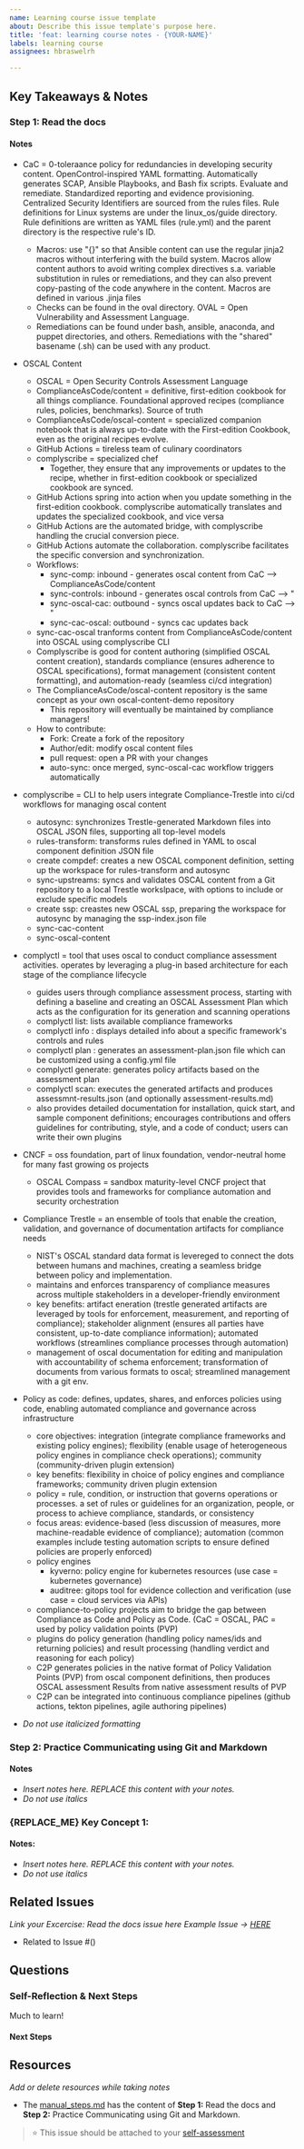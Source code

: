 ```yaml
---
name: Learning course issue template
about: Describe this issue template's purpose here.
title: 'feat: learning course notes - {YOUR-NAME}'
labels: learning course
assignees: hbraswelrh

---
```


## Key Takeaways & Notes


###  Step 1:  Read the docs 

#### Notes
- CaC = 0-toleraance policy for redundancies in developing security content. OpenControl-inspired YAML formatting. Automatically generates SCAP, Ansible Playbooks, and Bash fix scripts. Evaluate and remediate. Standardized reporting and evidence provisioning. Centralized Security Identifiers are sourced from the rules files. Rule definitions for Linux systems are under the linux_os/guide directory. Rule definitions are written as YAML files (rule.yml) and the parent directory is the respective rule's ID.
     - Macros: use "{}" so that Ansible content can use the regular jinja2 macros without interfering with the build system. Macros allow content authors to avoid writing complex directives s.a. variable substitution in rules or remediations, and they can also prevent copy-pasting of the code anywhere in the content. Macros are defined in various .jinja files
     - Checks can be found in the oval directory. OVAL = Open Vulnerability and Assessment Language.
     - Remediations can be found under bash, ansible, anaconda, and puppet directories, and others. Remediations with the "shared" basename (.sh) can be used with any product.
 
- OSCAL Content
     - OSCAL = Open Security Controls Assessment Language
     - ComplianceAsCode/content = definitive, first-edition cookbook for all things compliance. Foundational approved recipes (compliance rules, policies, benchmarks). Source of truth
     - ComplianceAsCode/oscal-content = specialized companion notebook that is always up-to-date with the First-edition Cookbook, even as the original recipes evolve.
     - GitHub Actions = tireless team of culinary coordinators
     - complyscribe = specialized chef
         - Together, they ensure that any improvements or updates to the recipe, whether in first-edition cookbook or specialized cookbook are synced.
     - GitHub Actions spring into action when you update something in the first-edition cookbook. complyscribe automatically translates and updates the specialized cookbook, and vice versa
     - GitHub Actions are the automated bridge, with complyscribe handling the crucial conversion piece.
     - GitHub Actions automate the collaboration. complyscribe facilitates the specific conversion and synchronization.
     - Workflows:
          - sync-comp: inbound - generates oscal content from CaC --> ComplianceAsCode/content
          - sync-controls: inbound - generates oscal controls from CaC --> "
          - sync-oscal-cac: outbound - syncs oscal updates back to CaC --> "
          - sync-cac-oscal: outbound - syncs cac updates back
     - sync-cac-oscal tranforms content from ComplianceAsCode/content into OSCAL using complyscribe CLI
     - Complyscribe is good for content authoring (simplified OSCAL content creation), standards compliance (ensures adherence to OSCAL specifications), format management (consistent content formatting), and automation-ready (seamless ci/cd integration)
     - The ComplianceAsCode/oscal-content repository is the same concept as your own oscal-content-demo repository
          - This repository will eventually be maintained by compliance managers!
     - How to contribute:
          - Fork: Create a fork of the repository
          - Author/edit: modify oscal content files
          - pull request: open a PR with your changes
          - auto-sync: once merged, sync-oscal-cac workflow triggers automatically
- complyscribe = CLI to help users integrate Compliance-Trestle into ci/cd workflows for managing oscal content
    - autosync: synchronizes Trestle-generated Markdown files into OSCAL JSON files, supporting all top-level models
    - rules-transform: transforms rules defined in YAML to oscal component definition JSON file
    - create compdef: creates a new OSCAL component definition, setting up the workspace for rules-transform and autosync
    - sync-upstreams: syncs and validates OSCAL content from a Git repository to a local Trestle workslpace, with options to include or exclude specific models
    - create ssp: creastes new OSCAL ssp, preparing the workspace for autosync by managing the ssp-index.json file
    - sync-cac-content
    - sync-oscal-content
- complyctl = tool that uses oscal to conduct compliance assessment activities. operates by leveraging a plug-in based architecture for each stage of the compliance lifecycle
    - guides users through compliance assessment process, starting with defining a baseline and creating an OSCAL Assessment Plan which acts as the configuration for its generation and scanning operations
    - complyctl list: lists available compliance frameworks
    - complyctl info <framework-id>: displays detailed info about a specific framework's controls and rules
    - complyctl plan <framework-id>: generates an assessment-plan.json file which can be customized using a config.yml file
    - complyctl generate: generates policy artifacts based on the assessment plan
    - complyctl scan: executes the generated artifacts and produces assessmnt-results.json (and optionally assessment-results.md)
    - also provides detailed documentation for installation, quick start, and sample component definitions; encourages contributions and offers guidelines for contributing, style, and a code of conduct; users can write their own plugins
- CNCF = oss foundation, part of linux foundation, vendor-neutral home for many fast growing os projects
    - OSCAL Compass = sandbox maturity-level CNCF project that provides tools and frameworks for compliance automation and security orchestration
- Compliance Trestle = an ensemble of tools that enable the creation, validation, and governance of documentation artifacts for compliance needs
    - NIST's OSCAL standard data format is levereged to connect the dots between humans and machines, creating a seamless bridge between policy and implementation.
    - maintains and enforces transparency of compliance measures across multiple stakeholders in a developer-friendly environment
    - key benefits: artifact eneration (trestle generated artifacts are leveraged by tools for enforcement, measurement, and reporting of compliance); stakeholder alignment (ensures all parties have consistent, up-to-date compliance information); automated workflows (streamlines compliance processes through automation)
    - management of oscal documentation for editing and manipulation with accountability of schema enforcement; transformation of documents from various formats to oscal; streamlined management with a git env.
- Policy as code: defines, updates, shares, and enforces policies using code, enabling automated compliance and governance across infrastructure
     - core objectives: integration (integrate compliance frameworks and existing policy engines); flexibility (enable usage of heterogeneous policy engines in compliance check operations); community (community-driven plugin extension)
     - key benefits: flexibility in choice of policy engines and compliance frameworks; community driven plugin extension
     - policy = rule, condition, or instruction that governs operations or processes. a set of rules or guidelines for an organization, people, or process to achieve compliance, standards, or consistency
     - focus areas: evidence-based (less discussion of measures, more machine-readable evidence of compliance); automation (common examples include testing automation scripts to ensure defined policies are properly enforced)
     - policy engines
          - kyverno: policy engine for kubernetes resources (use case = kubernetes governance)
          - auditree: gitops tool for evidence collection and verification (use case = cloud services via APIs)
     - compliance-to-policy projects aim to bridge the gap between Compliance as Code and Policy as Code. (CaC = OSCAL, PAC = used by policy validation points (PVP)
     - plugins do policy generation (handling policy names/ids and returning policies) and result processing (handling verdict and reasoning for each policy)
     - C2P generates policies in the native format of Policy Validation Points (PVP) from oscal component definitions, then produces OSCAL assessment Results from native assessment results of PVP
     - C2P can be integrated into continuous compliance pipelines (github actions, tekton pipelines, agile authoring pipelines)
- _Do not use italicized formatting_

###  Step 2:  Practice Communicating using Git and Markdown

#### Notes

- _Insert notes here. REPLACE this content with your notes._
- _Do not use italics_

### {REPLACE_ME} Key Concept 1:

#### Notes:

- _Insert notes here. REPLACE this content with your notes._
- _Do not use italics_

## Related Issues

_Link your Excercise: Read the docs issue here_
_Example Issue -> [HERE](https://github.com/hbraswelrh/creme-brulee/issues/7)_
- Related to Issue #()

## Questions

### Self-Reflection & Next Steps
Much to learn!
 
#### Next Steps

## Resources 
_Add or delete resources while taking notes_

- The [manual_steps.md](https://github.com/hbraswelrh/creme-brulee/blob/main/steps/manual_steps.md) has the content of **Step 1:** Read the docs and **Step 2:** Practice Communicating using Git and Markdown.


> ⭐ This issue should be attached to your [self-assessment](https://docs.google.com/forms/d/e/1FAIpQLScIXyhvuLdCcKqBewFGggM7I38W7JJ-phbBUIdhJCw0Puz_cg/viewform?usp=header)
